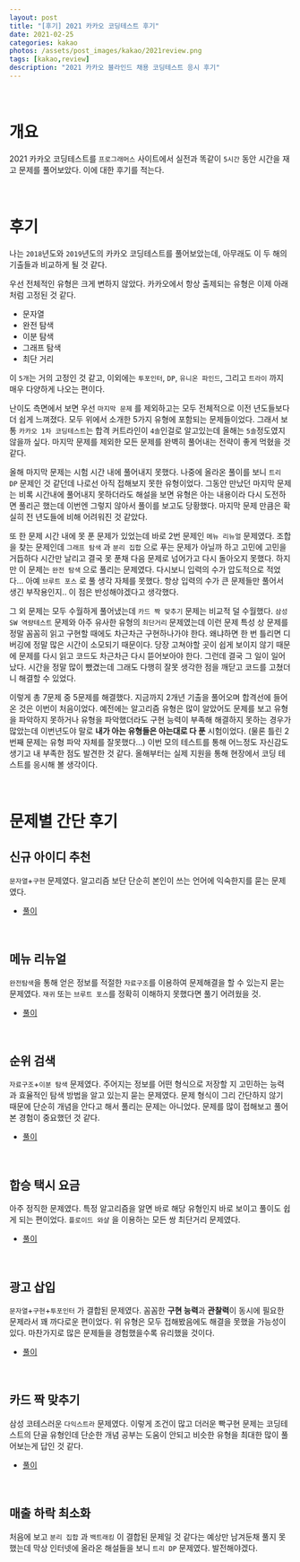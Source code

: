 ```yaml
---
layout: post
title: "[후기] 2021 카카오 코딩테스트 후기"
date: 2021-02-25
categories: kakao
photos: /assets/post_images/kakao/2021review.png
tags: [kakao,review]
description: "2021 카카오 블라인드 채용 코딩테스트 응시 후기"
---
```


<br>

# 개요

2021 카카오 코딩테스트를 `프로그래머스` 사이트에서 실전과 똑같이 `5시간` 동안 시간을 재고 문제를 풀어보았다. 이에 대한 후기를 적는다.

<br>

# 후기

나는 `2018`년도와 `2019`년도의 카카오 코딩테스트를 풀어보았는데, 아무래도 이 두 해의 기출들과 비교하게 될 것 같다.

우선 전체적인 유형은 크게 변하지 않았다. 카카오에서 항상 출제되는 유형은 이제 아래처럼 고정된 것 같다.

- 문자열
- 완전 탐색
- 이분 탐색
- 그래프 탐색
- 최단 거리

이 `5개`는 거의 고정인 것 같고, 이외에는 `투포인터`, `DP`, `유니온 파인드`, 그리고 `트라이` 까지 매우 다양하게 나오는 편이다.

난이도 측면에서 보면 우선 `마지막 문제` 를 제외하고는 모두 전체적으로 이전 년도들보다 더 쉽게 느껴졌다. 모두 위에서 소개한 5가지 유형에 포함되는 문제들이었다. 그래서 보통 `카카오 1차 코딩테스트`는 합격 커트라인이 `4솔`인걸로 알고있는데 올해는 `5솔`정도였지 않을까 싶다. 마지막 문제를 제외한 모든 문제를 완벽히 풀어내는 전략이 좋게 먹혔을 것 같다.

올해 마지막 문제는 시험 시간 내에 풀어내지 못했다. 나중에 올라온 풀이를 보니 `트리 DP` 문제인 것 같던데 나로선 아직 접해보지 못한 유형이었다. 그동안 만났던 마지막 문제는 비록 시간내에 풀어내지 못하더라도 해설을 보면 유형은 아는 내용이라 다시 도전하면 풀리곤 했는데 이번엔 그렇지 않아서 풀이를 보고도 당황했다. 마지막 문제 만큼은 확실히 전 년도들에 비해 어려워진 것 같았다.

또 한 문제 시간 내에 못 푼 문제가 있었는데 바로 2번 문제인 `메뉴 리뉴얼` 문제였다. 조합을 찾는 문제인데 `그래프 탐색` 과 `분리 집합` 으로 푸는 문제가 아닐까 하고 고민에 고민을 거듭하다 시간만 날리고 결국 못 푼채 다음 문제로 넘어가고 다시 돌아오지 못했다. 하지만 이 문제는 `완전 탐색` 으로 풀리는 문제였다. 다시보니 입력의 수가 압도적으로 적었다... 아예 `브루트 포스` 로 풀 생각 자체를 못했다. 항상 입력의 수가 큰 문제들만 풀어서 생긴 부작용인지.. 이 점은 반성해야겠다고 생각했다.

그 외 문제는 모두 수월하게 풀어냈는데 `카드 짝 맞추기` 문제는 비교적 덜 수월했다. `삼성 SW 역량테스트` 문제와 아주 유사한 유형의 `최단거리` 문제였는데 이런 문제 특성 상 문제를 정말 꼼꼼히 읽고 구현할 때에도 차근차근 구현하나가야 한다. 왜냐하면 한 번 틀리면 디버깅에 정말 많은 시간이 소모되기 때문이다. 당장 고쳐야할 곳이 쉽게 보이지 않기 때문에 문제를 다시 읽고 코드도 차근차근 다시 뜯어보아야 한다. 그런데 결국 그 일이 일어났다. 시간을 정말 많이 뺐겼는데 그래도 다행히 잘못 생각한 점을 깨닫고 코드를 고쳤더니 해결할 수 있었다.

이렇게 총 7문제 중 5문제를 해결했다. 지금까지 2개년 기출을 풀어오며 합격선에 들어온 것은 이번이 처음이었다. 예전에는 알고리즘 유형은 많이 알았어도 문제를 보고 유형을 파악하지 못하거나 유형을 파악했더라도 구현 능력이 부족해 해결하지 못하는 경우가 많았는데 이번년도야 말로 **내가 아는 유형들은 아는대로 다 푼** 시험이었다. (물론 틀린 2번째 문제는 유형 파악 자체를 잘못했다...) 이번 모의 테스트를 통해 어느정도 자신감도 생기고 내 부족한 점도 발견한 것 같다. 올해부터는 실제 지원을 통해 현장에서 코딩 테스트를 응시해 볼 생각이다.

<br>

# 문제별 간단 후기

## 신규 아이디 추천

`문자열`+`구현` 문제였다. 알고리즘 보단 단순히 본인이 쓰는 언어에 익숙한지를 묻는 문제였다.

- [풀이](https://yjyoon-dev.github.io/kakao/2021/01/29/kakao-newid/)

<br>

## 메뉴 리뉴얼

`완전탐색`을 통해 얻은 정보를 적절한 `자료구조`를 이용하여 문제해결을 할 수 있는지 묻는 문제였다. `재귀` 또는 `브루트 포스`를 정확히 이해하지 못했다면 풀기 어려웠을 것.

- [풀이](https://yjyoon-dev.github.io/kakao/2021/01/29/kakao-menurenewal/)

<br>

## 순위 검색

`자료구조`+`이분 탐색` 문제였다. 주어지는 정보를 어떤 형식으로 저장할 지 고민하는 능력과 효율적인 탐색 방법을 알고 있는지 묻는 문제였다. 문제 형식이 그리 간단하지 않기 때문에 단순히 개념을 안다고 해서 풀리는 문제는 아니었다. 문제를 많이 접해보고 풀어본 경험이 중요했던 것 같다.

- [풀이](https://yjyoon-dev.github.io/kakao/2021/01/29/kakao-ranksearch/)

<br>

## 합승 택시 요금

아주 정직한 문제였다. 특정 알고리즘을 알면 바로 해당 유형인지 바로 보이고 풀이도 쉽게 되는 편이었다. `플로이드 와샬` 을 이용하는 모든 쌍 최단거리 문제였다.

- [풀이](https://yjyoon-dev.github.io/kakao/2021/01/29/kakao-taxifee/)

<br>

## 광고 삽입

`문자열`+`구현`+`투포인터` 가 결합된 문제였다. 꼼꼼한 **구현 능력**과 **관찰력**이 동시에 필요한 문제라서 꽤 까다로운 편이었다. 위 유형은 모두 접해봤음에도 해결을 못했을 가능성이 있다. 마찬가지로 많은 문제들을 경험했을수록 유리했을 것이다.

- [풀이](https://yjyoon-dev.github.io/kakao/2021/01/29/kakao-insertad/)

<br>

## 카드 짝 맞추기

삼성 코테스러운 `다익스트라` 문제였다. 이렇게 조건이 많고 더러운 빡구현 문제는 코딩테스트의 단골 유형인데 단순한 개념 공부는 도움이 안되고 비슷한 유형을 최대한 많이 풀어보는게 답인 것 같다.

- [풀이](https://yjyoon-dev.github.io/kakao/2021/01/29/kakao-paircard/)

<br>

## 매출 하락 최소화

처음에 보고 `분리 집합` 과 `백트래킹` 이 결합된 문제일 것 같다는 예상만 남겨둔채 풀지 못했는데 막상 인터넷에 올라온 해설들을 보니 `트리 DP` 문제였다. 발전해야겠다.




